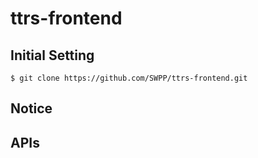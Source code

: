 # ttrs-frontend

## Initial Setting
```console
$ git clone https://github.com/SWPP/ttrs-frontend.git
```

## Notice

## APIs
